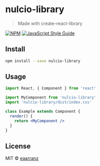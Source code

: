 # nulcio-library

> Made with create-react-library

[![NPM](https://img.shields.io/npm/v/nulcio-library.svg)](https://www.npmjs.com/package/nulcio-library) [![JavaScript Style Guide](https://img.shields.io/badge/code_style-standard-brightgreen.svg)](https://standardjs.com)

## Install

```bash
npm install --save nulcio-library
```

## Usage

```jsx
import React, { Component } from 'react'

import MyComponent from 'nulcio-library'
import 'nulcio-library/dist/index.css'

class Example extends Component {
  render() {
    return <MyComponent />
  }
}
```

## License

MIT © [eaarranz](https://github.com/eaarranz)
